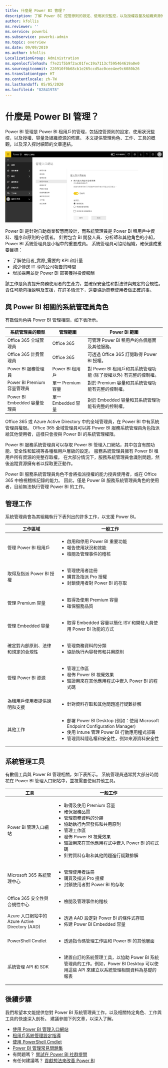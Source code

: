 ```yaml
---
title: 什麼是 Power BI 管理？
description: 了解 Power BI 控管原則的設定、使用狀況監控，以及授權容量及組織資源的佈建。
author: kfollis
ms.reviewer: ''
ms.service: powerbi
ms.subservice: powerbi-admin
ms.topic: overview
ms.date: 09/09/2019
ms.author: kfollis
LocalizationGroup: Administration
ms.openlocfilehash: f7e21f5b9f2ac01fec19a7113cf595464619a0e0
ms.sourcegitcommit: 220910f0b68cb1e265ccd5ac0cee4ee9c6080b26
ms.translationtype: HT
ms.contentlocale: zh-TW
ms.lasthandoff: 05/05/2020
ms.locfileid: "82841978"
---
```

# <a name="what-is-power-bi-administration"></a>什麼是 Power BI 管理？

Power BI 管理是 Power BI 租用戶的管理，包括控管原則的設定、使用狀況監控，以及授權、容量及組織資源的佈建。 本文提供管理角色、工作、工具的概觀，以及深入探討細節的文章連結。

![Power BI 管理入口網站](media/service-admin-administering-power-bi-in-your-organization/admin-portal.png)

Power BI 是針對自助商業智慧而設計，而系統管理員是 Power BI 租用戶中資料、程序和原則的守護者。 針對包含 BI 開發人員、分析師和其他角色的小組，Power BI 系統管理員是小組中的重要成員。 系統管理員可協助組織，確保達成重要目標：

- 了解使用者_實際_需要的 KPI 和計量
- 減少傳送 IT 導向公司報告的時間
- 增加採用並從 Power BI 部署獲得投資報酬

該工作是負責提升商務使用者的生產力，並確保安全性和對法律與規定的合規性。 責任可能包括說明及支援，在許多情況下，還要協助商務使用者做正確的事。

## <a name="administrator-roles-related-to-power-bi"></a>與 Power BI 相關的系統管理員角色

有數個角色與 Power BI 管理相關，如下表所示。

| **系統管理員的類型** | **管理範圍** | **Power BI 範圍** |
| --- | --- | --- |
| Office 365 全域管理員 | Office 365 | 可管理 Power BI 租用戶的各個層面及其他服務。 |
| Office 365 計費管理員 | Office 365 | 可透過 Office 365 訂閱取得 Power BI 授權。 |
| Power BI 服務管理員 | Power BI 租用戶 | 對 Power BI 租用戶和其系統管理功能 (除了授權以外) 有完整的控制權。 |
| Power BI Premium 容量管理員 | 單一 Premium 容量 | 對於 Premium 容量和其系統管理功能有完整的控制權。 |
| Power BI Embedded 容量管理員 | 單一 Embedded 容量 | 對於 Embedded 容量和其系統管理功能有完整的控制權。 |

Office 365 或 Azure Active Directory 中的全域管理員，在 Power BI 中有系統管理員權限。 Office 365 全域管理員可以將 Power BI 服務系統管理員角色指派給其他使用者，這樣只會授與 Power BI 的系統管理權限。

Power BI 服務系統管理員可以存取 Power BI 管理入口網站，其中包含有關功能、安全性和監視等各種租用戶層級的設定。 服務系統管理員擁有 Power BI 租用戶所有資源的完整存取權。 在大部分情況下，服務系統管理員會識別問題，然後追蹤資源擁有者以採取更正動作。

Power BI 服務系統管理員角色不會將指派授權的能力授與使用者，或在 Office 365 中檢視稽核記錄的能力。 因此，僅是 Power BI 服務系統管理員角色的使用者，目前無法執行管理 Power BI 的工作。

## <a name="administrative-tasks"></a>管理工作

系統管理員會為其組織執行下表列出的許多工作，以支援 Power BI。

| **工作區域** | **一般工作** |
| --- | --- |
| 管理 Power BI 租用戶 |<ul><li>啟用和停用 Power BI 重要功能<br><li>報告使用狀況和效能<br><li>檢閱及管理事件的稽核</ul>|
| 取得及指派 Power BI 授權 |<ul><li>管理使用者註冊<br><li>購買及指派 Pro 授權<br><li>封鎖使用者對 Power BI 的存取</ul>|
| 管理 Premium 容量 |<ul><li>取得及使用 Premium 容量<br><li>確保服務品質|
| 管理 Embedded 容量 |<ul><li>取得 Embedded 容量以簡化 ISV 和開發人員使用 Power BI 功能的方式</ul>|
| 確定對內部原則、法律和規定的合規性 | <ul><li>管理商務資料的分類<br><li>協助執行內容發佈和共用原則</ul>|
| 管理 Power BI 資源 |<ul><li>管理工作區<br><li>發佈 Power BI 視覺效果<br><li>驗證用來在其他應用程式中嵌入 Power BI 的程式碼|
| 為租用戶使用者提供說明和支援 |<ul><li>針對資料存取和其他問題進行疑難排解</ul>|
| 其他工作 |<ul><li>部署 Power BI Desktop (例如：使用 Microsoft Endpoint Configuration Manager)<br><li>使用 Intune 管理 Power BI 行動應用程式部署<br><li>管理資料隱私權和安全性，例如來源資料安全性</ul>|

## <a name="administrative-tools"></a>系統管理工具

有數個工具與 Power BI 管理相關，如下表所示。 系統管理員通常將大部分時間花在 Power BI 管理入口網站中，並視需要使用其他工具。

| **工具** | **一般工作** |
| --- | --- |
| Power BI 管理入口網站 |<ul><li>取得及使用 Premium 容量</li><li>確保服務品質</li><li>管理商務資料的分類</li><li>協助執行內容發佈和共用原則</li><li>管理工作區<br><li>發佈 Power BI 視覺效果</li><li>驗證用來在其他應用程式中嵌入 Power BI 的程式碼</li><li>針對資料存取和其他問題進行疑難排解</li></ul>|
| MIcrosoft 365 系統管理中心 |<ul><li>管理使用者註冊</li><li>購買及指派 Pro 授權</li><li>封鎖使用者對 Power BI 的存取</li></ul>|
| Office 365 安全性與合規性中心 |<ul><li>檢閱及管理事件的稽核</li></ul>|
| Azure 入口網站中的 Azure Active Directory (AAD) |<ul><li>透過 AAD 設定對 Power BI 的條件式存取</li><li>佈建 Power BI Embedded 容量</li></ul>|
| PowerShell Cmdlet |<ul><li>透過指令碼管理工作區和 Power BI 的其他層面</li></ul>|
| 系統管理 API 和 SDK |<ul><li>建置自訂的系統管理工具，以協助 Power BI 系統管理員的工作。例如，Power BI Desktop 可以使用這些 API 來建立以系統管理相關資料為基礎的報表</li></ul>|

## <a name="next-steps"></a>後續步驟

我們希望本文能提供您對 Power BI 系統管理員工作，以及相關特定角色、工作與工具的快速深入剖析。 建議參閱下列文章，以深入了解。

- [使用 Power BI 管理入口網站](service-admin-portal.md)
- [租用戶系統管理設定指導](guidance/admin-tenant-settings.md)
- [使用 PowerShell Cmdlet](/powershell/power-bi/overview)
- [Power BI 管理常見問題集](service-admin-faq.md)
- 有問題嗎？ [嘗試在 Power BI 社群提問](https://community.powerbi.com/)
- 有任何建議嗎？ [貢獻想法來改善 Power BI](https://ideas.powerbi.com/)
